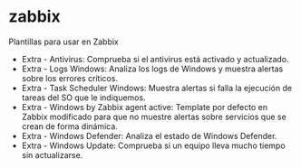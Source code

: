 # zabbix
Plantillas para usar en Zabbix

* Extra - Antivirus: Comprueba si el antivirus está activado y actualizado.
* Extra - Logs Windows: Analiza los logs de Windows y muestra alertas sobre los errores críticos.
* Extra - Task Scheduler Windows: Muestra alertas si falla la ejecución de tareas del SO que le indiquemos.
* Extra - Windows by Zabbix agent active: Template por defecto en Zabbix modificado para que no muestre alertas sobre servicios que se crean de forma dinámica.
* Extra - Windows Defender: Analiza el estado de Windows Defender.
* Extra - Windows Update: Comprueba si un equipo lleva mucho tiempo sin actualizarse.
